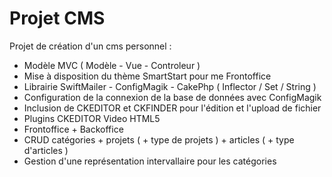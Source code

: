 ﻿Projet CMS
==========
Projet de cr&eacute;ation d'un cms personnel :
- Modèle MVC ( Modèle - Vue - Controleur )
- Mise à disposition du thème SmartStart pour me Frontoffice
- Librairie SwiftMailer - ConfigMagik - CakePhp ( Inflector / Set / String )
- Configuration de la connexion de la base de données avec ConfigMagik
- Inclusion de CKEDITOR et CKFINDER pour l'édition et l'upload de fichier
- Plugins CKEDITOR Video HTML5
- Frontoffice + Backoffice
- CRUD catégories + projets ( + type de projets ) + articles ( + type d'articles )
- Gestion d'une représentation intervallaire pour les catégories